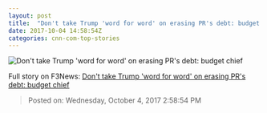 ```yaml
---
layout: post
title:  "Don't take Trump 'word for word' on erasing PR's debt: budget chief"
date: 2017-10-04 14:58:54Z
categories: cnn-com-top-stories
---
```


![Don't take Trump 'word for word' on erasing PR's debt: budget chief](http://i2.cdn.turner.com/money/dam/assets/171004095755-mick-mulvaney-white-house-780x439.jpg)




Full story on F3News: [Don't take Trump 'word for word' on erasing PR's debt: budget chief](http://www.f3nws.com/n/XjJWEF)

> Posted on: Wednesday, October 4, 2017 2:58:54 PM
